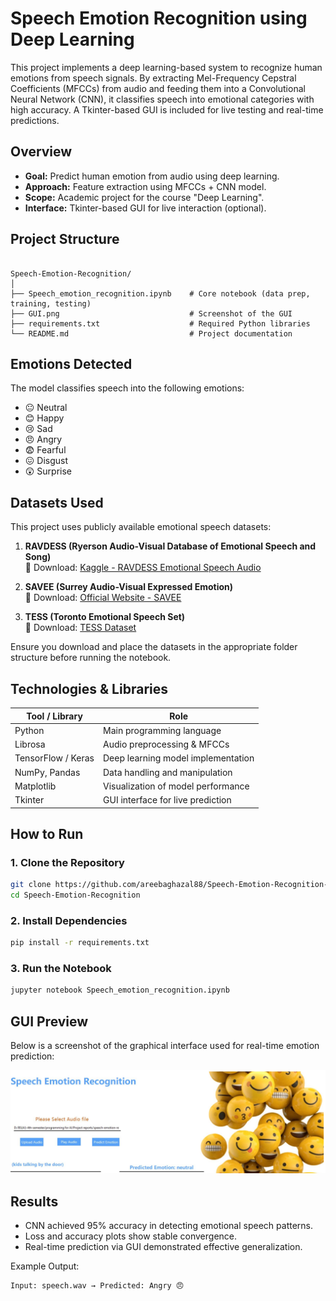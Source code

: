 
#  Speech Emotion Recognition using Deep Learning

This project implements a deep learning-based system to recognize human emotions from speech signals. By extracting Mel-Frequency Cepstral Coefficients (MFCCs) from audio and feeding them into a Convolutional Neural Network (CNN), it classifies speech into emotional categories with high accuracy. A Tkinter-based GUI is included for live testing and real-time predictions.


## Overview

- **Goal:** Predict human emotion from audio using deep learning.
- **Approach:** Feature extraction using MFCCs + CNN model.
- **Scope:** Academic project for the course "Deep Learning".
- **Interface:** Tkinter-based GUI for live interaction (optional).


## Project Structure

```

Speech-Emotion-Recognition/
│
├── Speech_emotion_recognition.ipynb    # Core notebook (data prep, training, testing)
├── GUI.png                             # Screenshot of the GUI
├── requirements.txt                    # Required Python libraries
└── README.md                           # Project documentation

````

## Emotions Detected

The model classifies speech into the following emotions:

- 😐 Neutral  
- 😊 Happy  
- 😢 Sad  
- 😠 Angry  
- 😨 Fearful  
- 😖 Disgust  
- 😲 Surprise  


## Datasets Used

This project uses publicly available emotional speech datasets:

1. **RAVDESS (Ryerson Audio-Visual Database of Emotional Speech and Song)**  
   🎵 Download: [Kaggle - RAVDESS Emotional Speech Audio](https://www.kaggle.com/datasets/uwrfkaggler/ravdess-emotional-speech-audio)

2. **SAVEE (Surrey Audio-Visual Expressed Emotion)**  
   🎵 Download: [Official Website - SAVEE](https://zenodo.org/record/1188976)

3. **TESS (Toronto Emotional Speech Set)**  
   🎵 Download: [TESS Dataset](https://tspace.library.utoronto.ca/handle/1807/24487)

Ensure you download and place the datasets in the appropriate folder structure before running the notebook.


## Technologies & Libraries

| Tool / Library     | Role                                |
|--------------------|-------------------------------------|
| Python             | Main programming language           |
| Librosa            | Audio preprocessing & MFCCs         |
| TensorFlow / Keras | Deep learning model implementation  |
| NumPy, Pandas      | Data handling and manipulation      |
| Matplotlib         | Visualization of model performance  |
| Tkinter            | GUI interface for live prediction   |


## How to Run

### 1. Clone the Repository

```bash
git clone https://github.com/areebaghazal88/Speech-Emotion-Recognition-using-Deep-learning.git
cd Speech-Emotion-Recognition
````

### 2. Install Dependencies

```bash
pip install -r requirements.txt
```

### 3. Run the Notebook

```bash
jupyter notebook Speech_emotion_recognition.ipynb
```



## GUI Preview

Below is a screenshot of the graphical interface used for real-time emotion prediction:

![GUI](GUI.png)


## Results

* CNN achieved 95% accuracy in detecting emotional speech patterns.
* Loss and accuracy plots show stable convergence.
* Real-time prediction via GUI demonstrated effective generalization.

Example Output:

```
Input: speech.wav → Predicted: Angry 😠
```



